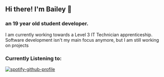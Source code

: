 ## Hi there! I'm Bailey 👋
### an 19 year old student developer.
I am currently working towards a Level 3 IT Technician apprenticeship. Software development isn't my main focus anymore, but I am still working on projects
### Currently Listening to:
[![spotify-github-profile](https://spotify-github-profile.kittinanx.com/api/view?uid=gv249hji0p2zfm606upt052p3&cover_image=true&theme=natemoo-re&show_offline=false&background_color=121212&interchange=false&bar_color=53b14f&bar_color_cover=false)](https://github.com/kittinan/spotify-github-profile)

